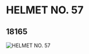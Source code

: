 # HELMET NO. 57
## 18165
![HELMET NO. 57](https://lc-www-live-s.legocdn.com/media/bricks/5/2/6153584.jpg)